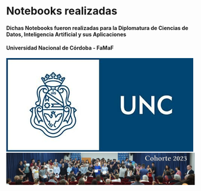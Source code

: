 # Notebooks realizadas

#### Dichas Notebooks fueron realizadas para la Diplomatura de Ciencias de Datos, Inteligencia Artificial y sus Aplicaciones

#### Universidad Nacional de Córdoba - FaMaF

<img src="/Images/LogoUNC.png" />

<br />

<img src="/Images/cohorte2023.png" />
 